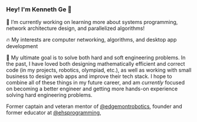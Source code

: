 ### Hey! I'm Kenneth Ge 👋

🔭 I’m currently working on learning more about systems programming, network architecture design, and parallelized algorithms!

🔥 My interests are computer networking, algorithms, and desktop app development

🥅 My ultimate goal is to solve both hard and soft engineering problems. In the past, I have loved both designing mathematically efficient and correct code (in my projects, robotics, olympiad, etc.), as well as working with small business to design web apps and improve their tech stack. I hope to combine all of these things in my future career, and am *currently* focused on becoming a better engineer and getting more hands-on experience solving hard engineering problems. 

Former captain and veteran mentor of [@edgemontrobotics](https://github.com/edgemontrobotics), founder and former educator at [@ehsprogramming](https://github.com/ehsprogramming), 
